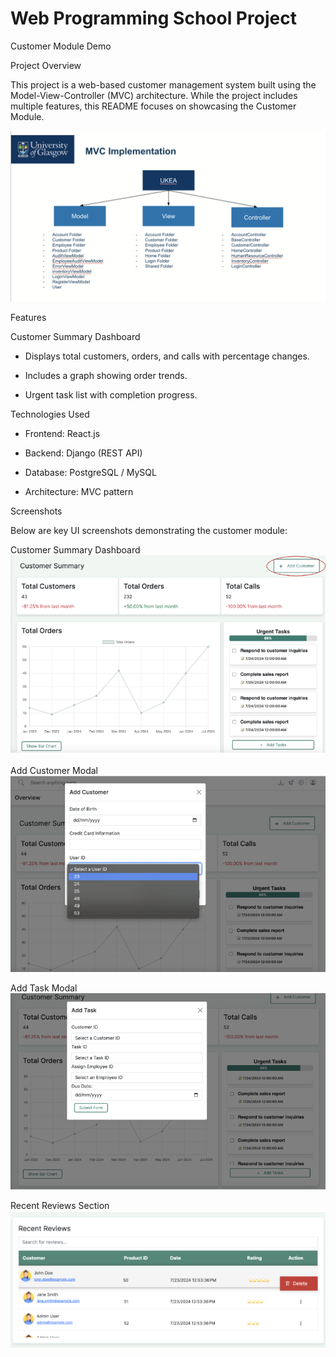 # Web Programming School Project

Customer Module Demo

Project Overview

This project is a web-based customer management system built using the Model-View-Controller (MVC) architecture. While the project includes multiple features, this README focuses on showcasing the Customer Module.

![MVC image](image-4.png)

Features

Customer Summary Dashboard

- Displays total customers, orders, and calls with percentage changes.

- Includes a graph showing order trends.

- Urgent task list with completion progress.


Technologies Used

- Frontend: React.js

- Backend: Django (REST API)

- Database: PostgreSQL / MySQL

- Architecture: MVC pattern

Screenshots

Below are key UI screenshots demonstrating the customer module:

Customer Summary Dashboard
![Customer Summary Dashboard image](image.png)

Add Customer Modal
![Add Customer Modal image](image-1.png)

Add Task Modal
![Add Task Modal image](image-2.png)

Recent Reviews Section
![Recent Reviews Section image](image-3.png)
